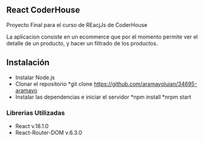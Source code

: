 ## React CoderHouse

Proyecto Final para el curso de REacjJs de CoderHouse

La aplicacion consiste en un ecommerce que por el momento permite ver el detalle de un producto, y hacer un filtrado de los productos.

## Instalación
* Instalar Node.js
* Clonar el repositorio 
   *git clone https://github.com/aramayolujan/34695-aramayo
* Instalar las dependencias e iniciar el servidor 
   *npm install
   *nrpm start

### Librerias Utilizadas

* React v.18.1.0
* React-Router-DOM v.6.3.0

